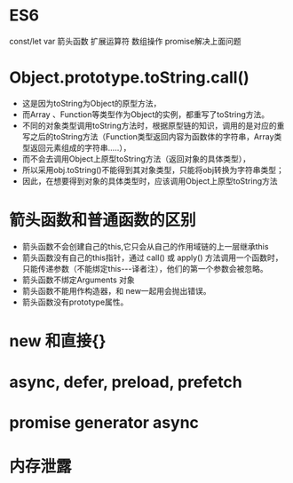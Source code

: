 # ES6 
const/let var
箭头函数
扩展运算符
数组操作
promise解决上面问题


# Object.prototype.toString.call()
 - 这是因为toString为Object的原型方法，
 - 而Array 、Function等类型作为Object的实例，都重写了toString方法。
 - 不同的对象类型调用toString方法时，根据原型链的知识，调用的是对应的重写之后的toString方法（Function类型返回内容为函数体的字符串，Array类型返回元素组成的字符串.....），
 - 而不会去调用Object上原型toString方法（返回对象的具体类型），
 - 所以采用obj.toString()不能得到其对象类型，只能将obj转换为字符串类型；
 - 因此，在想要得到对象的具体类型时，应该调用Object上原型toString方法
# 箭头函数和普通函数的区别
- 箭头函数不会创建自己的this,它只会从自己的作用域链的上一层继承this
-  箭头函数没有自己的this指针，通过 call() 或 apply() 方法调用一个函数时，只能传递参数（不能绑定this---译者注），他们的第一个参数会被忽略。
- 箭头函数不绑定Arguments 对象
- 箭头函数不能用作构造器，和 new一起用会抛出错误。
- 箭头函数没有prototype属性。
# new 和直接{}

# async, defer, preload, prefetch

# promise generator async

# 内存泄露